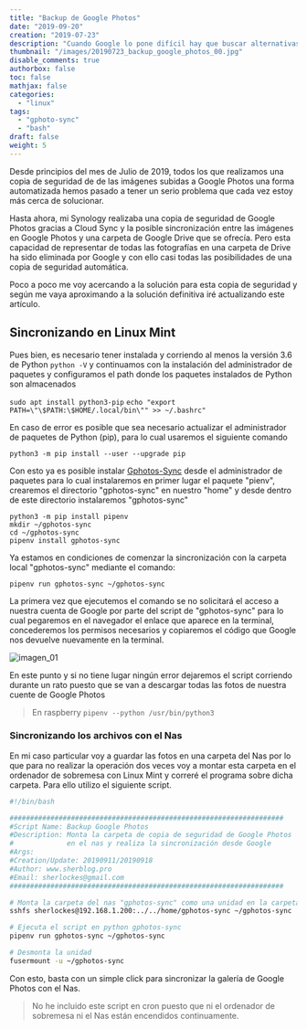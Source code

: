 ```yaml
---
title: "Backup de Google Photos"
date: "2019-09-20"
creation: "2019-07-23"
description: "Cuando Google lo pone difícil hay que buscar alternativas."
thumbnail: "/images/20190723_backup_google_photos_00.jpg"
disable_comments: true
authorbox: false
toc: false
mathjax: false
categories:
  - "linux"
tags:
  - "gphoto-sync"
  - "bash"
draft: false
weight: 5
---
```

Desde principios del mes de Julio de 2019, todos los que realizamos una copia de seguridad de de las imágenes subidas a Google Photos una forma automatizada hemos pasado a tener un serio problema que cada vez estoy más cerca de solucionar.
<!--more-->

Hasta ahora, mi Synology realizaba una copia de seguridad de Google Photos gracias a Cloud Sync y la posible sincronización entre las imágenes en Google Photos y una carpeta de Google Drive que se ofrecía. Pero esta capacidad de representar de todas las fotografías en una carpeta de Drive ha sido eliminada por Google y con ello casi todas las posibilidades de una copia de seguridad automática.

Poco a poco me voy acercando a la solución para esta copia de seguridad y según me vaya aproximando a la solución definitiva iré actualizando este artículo.

## Sincronizando en Linux Mint ##

Pues bien, es necesario tener instalada y corriendo al menos la versión 3.6 de Python `python -V` y continuamos con la instalación del administrador de paquetes y configuramos el path donde los paquetes instalados de Python son almacenados

`sudo apt install python3-pip`
`echo "export PATH=\"\$PATH:\$HOME/.local/bin\"" >> ~/.bashrc"`

En caso de error es posible que sea necesario actualizar el administrador de paquetes de Python (pip), para lo cual usaremos el siguiente comando

`python3 -m pip install --user --upgrade pip`

Con esto ya es posible instalar [Gphotos-Sync] desde el administrador de paquetes para lo cual instalaremos en primer lugar el paquete "pienv", crearemos el directorio "gphotos-sync" en nuestro "home" y desde dentro de este directorio instalaremos "gphotos-sync"

```
python3 -m pip install pipenv
mkdir ~/gphotos-sync
cd ~/gphotos-sync
pipenv install gphotos-sync
```
Ya estamos en condiciones de comenzar la sincronización con la carpeta local "gphotos-sync" mediante el comando:

`pipenv run gphotos-sync ~/gphotos-sync`

La primera vez que ejecutemos el comando se no solicitará el acceso a nuestra cuenta de Google por parte del script de "gphotos-sync" para lo cual pegaremos en el navegador el enlace que aparece en la terminal, concederemos los permisos necesarios y copiaremos el código que Google nos devuelve nuevamente en la terminal.

![imagen_01]

En este punto y si no tiene lugar ningún error dejaremos el script corriendo durante un rato puesto que se van a descargar todas las fotos de nuestra cuente de Google Photos

> En raspberry `pipenv --python /usr/bin/python3`

### Sincronizando los archivos con el Nas ###
En mi caso particular voy a guardar las fotos en una carpeta del Nas por lo que para no realizar la operación dos veces voy a montar esta carpeta en el ordenador de sobremesa con Linux Mint y correré el programa sobre dicha carpeta.  Para ello utilizo el siguiente script.

```sh
#!/bin/bash

###################################################################
#Script Name: Backup Google Photos
#Description: Monta la carpeta de copia de seguridad de Google Photos
#             en el nas y realiza la sincronización desde Google
#Args:
#Creation/Update: 20190911/20190918
#Author: www.sherblog.pro
#Email: sherlockes@gmail.com
###################################################################

# Monta la carpeta del nas "gphotos-sync" como una unidad en la carpeta local "gphotos-sync"
sshfs sherlockes@192.168.1.200:../../home/gphotos-sync ~/gphotos-sync

# Ejecuta el script en python gphotos-sync
pipenv run gphotos-sync ~/gphotos-sync

# Desmonta la unidad
fusermount -u ~/gphotos-sync
```

Con esto, basta con un simple click para sincronizar la galería de Google Photos con el Nas.

> No he incluido este script en cron puesto que ni el ordenador de sobremesa ni el Nas están encendidos continuamente.

[Gphotos-Sync]: https://github.com/gilesknap/gphotos-sync

[imagen_01]: /images/20190911_gphotos_synnc_01.jpg
